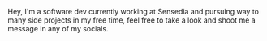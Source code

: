 Hey, I'm a software dev currently working at Sensedia and pursuing way to many side projects in my free time, feel free to take a look and shoot me a message in any of my socials.
